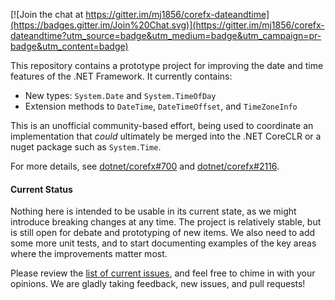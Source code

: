 [![Join the chat at https://gitter.im/mj1856/corefx-dateandtime](https://badges.gitter.im/Join%20Chat.svg)](https://gitter.im/mj1856/corefx-dateandtime?utm_source=badge&utm_medium=badge&utm_campaign=pr-badge&utm_content=badge)

This repository contains a prototype project for improving the date and time features of the .NET Framework.  It currently contains:

- New types: `System.Date` and `System.TimeOfDay`
- Extension methods to `DateTime`, `DateTimeOffset`, and `TimeZoneInfo`

This is an unofficial community-based effort, being used to coordinate an implementation that *could* ultimately be merged into the .NET CoreCLR or a nuget package such as `System.Time`.

For more details, see [dotnet/corefx#700](https://github.com/dotnet/corefx/issues/700) and [dotnet/corefx#2116](https://github.com/dotnet/corefx/issues/2116).

#### Current Status

Nothing here is intended to be usable in its current state, as we might introduce breaking changes at any time.  The project is relatively stable, but is still open for debate and prototyping of new items.  We also need to add some more unit tests, and to start documenting examples of the key areas where the improvements matter most.

Please review the [list of current issues](https://github.com/mj1856/corefx-dateandtime/issues), and feel free to chime in with your opinions.  We are gladly taking feedback, new issues, and pull requests!
